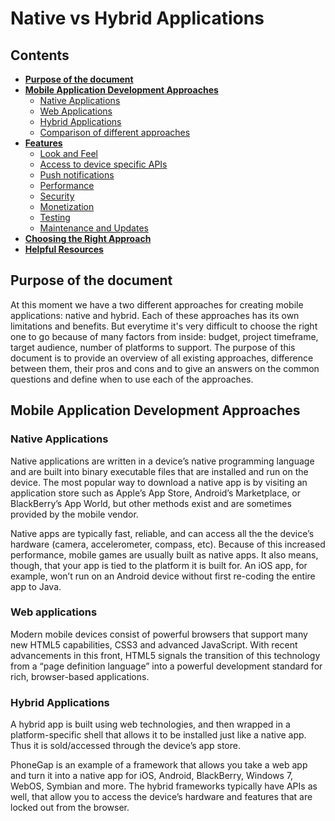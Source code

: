 # Native vs Hybrid Applications

## Contents

* **[Purpose of the document](#purpose)**
* **[Mobile Application Development Approaches](#approaches)**
	* [Native Applications](#native)
	* [Web Applications](#webapps)
	* [Hybrid Applications](#hybrid)
	* [Comparison of different approaches](#comparison)
* **[Features](#features)**
	* [Look and Feel](#looknfeel)
	* [Access to device specific APIs](#apis)
	* [Push notifications](#push-notifications)
	* [Performance](#performance)
	* [Security](#security)
	* [Monetization](#monetization)
	* [Testing](#testing)
	* [Maintenance and Updates](#updates)
* **[Choosing the Right Approach](#right-approach)**
* **[Helpful Resources](#sources)**
  
## <a id=purpose></a> Purpose of the document 

At this moment we have a two different approaches for creating mobile applications: native and hybrid. Each of these approaches has its own limitations and benefits. But everytime it's very difficult to choose the right one to go because of many factors from inside: budget, project timeframe, target audience, number of platforms to support. The purpose of this document is to provide an overview of all existing approaches, difference between them, their pros and cons and to give an answers on the common questions and define when to use each of the approaches.
  

## <a id=approaches></a> Mobile Application Development Approaches 

### <a id=native></a> Native Applications

Native applications are written in a device’s native programming language and are built into binary executable files that are installed and run on the device. The most popular way to download a native app is by visiting an application store such as Apple’s App Store, Android’s Marketplace, or BlackBerry’s App World, but other methods exist and are sometimes provided by the mobile vendor.

Native apps are typically fast, reliable, and can access all the the device’s hardware (camera, accelerometer, compass, etc). Because of this increased performance, mobile games are usually built as native apps. It also means, though, that your app is tied to the platform it is built for. An iOS app, for example, won’t run on an Android device without first re-coding the entire app to Java.

### Web applications

Modern mobile devices consist of powerful browsers that support many new HTML5 capabilities, CSS3 and advanced JavaScript. With recent advancements in this front, HTML5 signals the transition of this technology from a “page definition language” into a powerful development standard for rich, browser-based applications.



### <a id=hybrid></a> Hybrid Applications

A hybrid app is built using web technologies, and then wrapped in a platform-specific shell that allows it to be installed just like a native app. Thus it is sold/accessed through the device’s app store.

PhoneGap is an example of a framework that allows you take a web app and turn it into a native app for iOS, Android, BlackBerry, Windows 7, WebOS, Symbian and more. The hybrid frameworks typically have APIs as well, that allow you to access the device’s hardware and features that are locked out from the browser.



